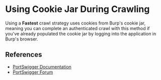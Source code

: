 # Using Cookie Jar During Crawling

Using a **Fastest** crawl strategy uses cookies from Burp's cookie jar, meaning you can complete an authenticated crawl with this method if you've already populated the cookie jar by logging into the application in Burp's browser.

## References

- [PortSwigger Documentation](https://portswigger.net/burp/documentation/desktop/settings/sessions)
- [PortSwigger Forum](https://forum.portswigger.net/thread/can-you-use-the-cookie-jar-for-crawling-site-7d6f420e)